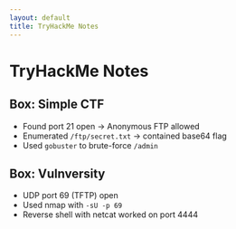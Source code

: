 ```yaml
---
layout: default
title: TryHackMe Notes
---
```


# TryHackMe Notes

## Box: Simple CTF

- Found port 21 open → Anonymous FTP allowed
- Enumerated `/ftp/secret.txt` → contained base64 flag
- Used `gobuster` to brute-force `/admin`

## Box: Vulnversity

- UDP port 69 (TFTP) open
- Used nmap with `-sU -p 69`
- Reverse shell with netcat worked on port 4444
